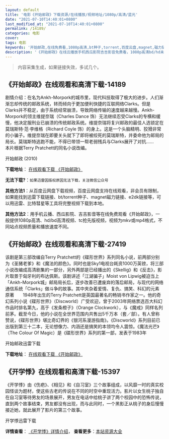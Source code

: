 ```yaml
---
layout: default
title: '电影《开始邮政》下载资源/在线播放/视频地址/1080p/高清/蓝光'
date: "2021-07-10T14:40:01+0800"
last_modified_at: "2021-07-10T14:40:01+0800"
permalink: /14189/
categories: 电影
cover:
tags: 电影
keywords: '开始邮政,在线免费看,1080p高清,bt种子,torrent,百度云盘,magnet,磁力链,迅雷下载资源'
description: '《开始邮政》在线云播放手机西瓜影院吉吉影音免费看，1080p高清bd/hd未删减完整版和tc抢先枪版，mkv/mp4格式，附带bt/torrent种子、magnet/磁力链、百度云盘、网盘资源迅雷下载链接'
---
```


>内容采集生成，如果链接失效，多试几个。


## 《开始邮政》在线观看和高清下载-14189

剧情介绍：在名为Ankh-Morpork的城市里，现代科技取得了极大的进步。人们渐渐忘却传统的邮政系统，转而倾向于更加便利快捷的互联网络Clarks。但是Clarks并不稳定，由于系统经常崩溃，导致网络传输的速度越来越慢。Ankh-Morpork的领主维提奈瑞（Charles Dance 饰）无法继续忍受Clarks的专横和缓慢，他决定服刑业已崩溃的传统邮政系统。维提奈瑞将复兴邮政的最佳人选锁定在莫瑞斯特·范·李维格（Richard Coyle 饰）的身上。这是一个头脑精明、狡猾非常的小骗子。维提奈瑞在即要关头就下了即将被绞死的莫瑞斯特，并委命他为邮局的局长。莫瑞斯特逃跑不能，不得已带领一帮老弱残兵与Clarks展开了对抗……  　　本片根据Terry Pratchett的同名小说改编。


开始邮政 (2010)

**下载地址**： [在线观看下载 《开始邮政》](https://www.btbtdy.me/btdy/dy5372.html) 


**无法下载?**：`如果迅雷因版权原因无法下载，关注微信公众号 `

**其他方法1**：从百度云网盘下载视频，百度云网盘支持在线观看，非会员有限制，如果能找到迅雷下载链接、bt/torrent种子、magnet磁力链接、e2dk链接等，可以用迅雷、比特彗星等工具将完整视频下载到本地。

**其他方法2**：用手机云播、西瓜影院、吉吉影音等在线免费观看《开始邮政》，一般提供1080p高清、hd/bd高清视频、tc抢先版视频，视频为mkv或mp4格式，不同站点视频质量和播放速度不同。


## 《开始邮政》在线观看和高清下载-27419

该剧是第三部改编自Terry Pratchett的《碟形世界》系列同名小说，前两部分别为《圣猪老爹》和《魔法的颜色》。同时也是Sky1电视台耗资1000万英镑，将三部小说改编成高清剧集的一部分，另外两部是已经播出的《Skellig》和《反击》，影片取景于匈牙利的布达佩斯。该剧讲述「江湖骗子」Moist von Lipwig被迫当上「Ankh-Morpork城」邮局局长后，逐步改善已遭废弃的落后邮局，与现代的网络通信系统「Clarks」做斗争的故事。其中夹杂着爱情、复仇、搞笑、科幻的元素原著　　1948年出生的Terry Pratchett是英国最著名的畅销书作家之一。他的奇幻系列小说《碟形世界》（Discworld）广受欢迎，曾于2003年网络票选百大科幻作品时排名第九，高于《发条橙子》（Orange Clockwork），与《魔戒》同样名列前茅。截至今日，他的小说在全世界范围内共售出5千万本（套／部）。有人曾称赞说，《碟形世界》堪比奇幻界的《银河系漫游指南》。《Discworld》系列目前已出版到第三十二本，无论想像力、内涵还是搞笑的本领均令人震惊。《魔法光芒》（The Colour Of Magic）是《碟形世界》系列的第一部，发表于1983年


开始邮政迅雷下载

**下载地址**： [在线观看下载 《开始邮政》](https://www.993dy.com//vod-detail-id-20981.html) 


## 《开学悸》在线观看和高清下载-15397

《开学悸》由《伤疤》、《相见》和《自习室》三个故事组成，以风靡一时的真实校园怪谈为题材，使这些古老的传说在不同的时空中重现活力。影片以女生桃子独自在自习室等待男友的场景展开，男友在电话中给桃子讲了两个校园中的恐怖传说，直到两个故事结束，男友都没有出现，而与此同时，一个黑影正从桃子的身后慢慢接近她，就此展开了影片的第三个故事。


开学悸迅雷下载

**详情查看**： [《开学悸》详情介绍](/movie/15397/)， **查看更多**：[本站资源大全](/movie/t/all/)

